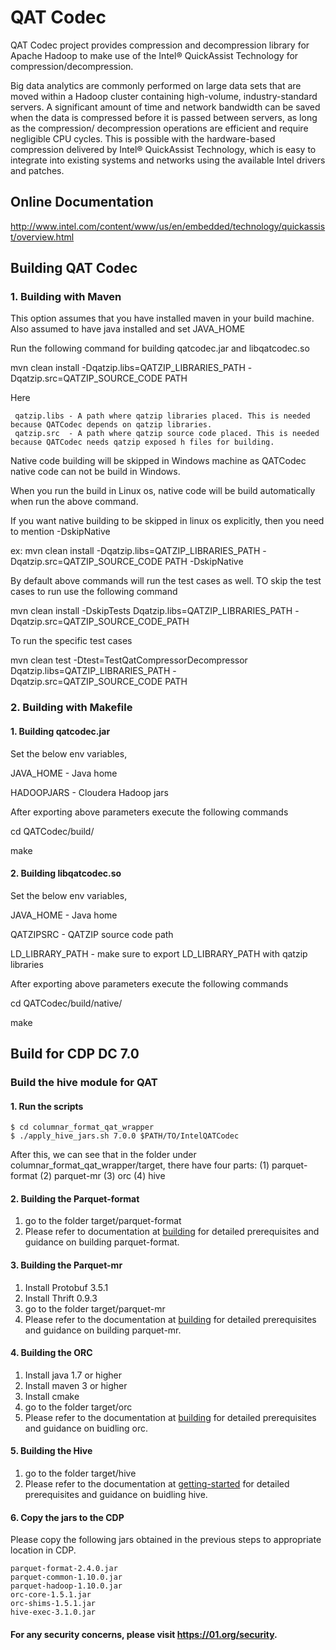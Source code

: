 # QAT Codec

QAT Codec project provides compression and decompression library for Apache
Hadoop to make use of the Intel® QuickAssist Technology for compression/decompression. 

Big data analytics are commonly performed on large data sets that are moved
within a Hadoop cluster containing high-volume, industry-standard servers.
A significant amount of time and network bandwidth can be saved when the data
is compressed before it is passed between servers, as long as the compression/
decompression operations are efficient and require negligible CPU cycles.
This is possible with the hardware-based compression delivered by Intel®
QuickAssist Technology, which is easy to integrate into existing systems
and networks using the available Intel drivers and patches.

## Online Documentation

http://www.intel.com/content/www/us/en/embedded/technology/quickassist/overview.html

## Building QAT Codec

### 1. Building with Maven

This option assumes that you have installed maven in your build machine. Also assumed to have java installed and set JAVA_HOME

Run the following command for building qatcodec.jar and libqatcodec.so

 mvn clean install -Dqatzip.libs=QATZIP_LIBRARIES_PATH -Dqatzip.src=QATZIP_SOURCE_CODE PATH

Here 
     
     qatzip.libs - A path where qatzip libraries placed. This is needed because QATCodec depends on qatzip libraries.
     qatzip.src  - A path where qatzip source code placed. This is needed because QATCodec needs qatzip exposed h files for building.

Native code building will be skipped in Windows machine as QATCodec native code can not be build in Windows.

When you run the build in Linux os, native code will be build automatically when run the above command.

If you want native building to be skipped in linux os explicitly, then you need to mention -DskipNative

 ex: mvn clean install -Dqatzip.libs=QATZIP_LIBRARIES_PATH -Dqatzip.src=QATZIP_SOURCE_CODE PATH -DskipNative

By default above commands will run the test cases as well. TO skip the test cases to run use the following command

 mvn clean install -DskipTests Dqatzip.libs=QATZIP_LIBRARIES_PATH -Dqatzip.src=QATZIP_SOURCE_CODE_PATH

To run the specific test cases

 mvn clean test -Dtest=TestQatCompressorDecompressor Dqatzip.libs=QATZIP_LIBRARIES_PATH -Dqatzip.src=QATZIP_SOURCE_CODE PATH


### 2. Building with Makefile
  
#### 1. Building qatcodec.jar
Set the below env variables,

  JAVA_HOME - Java home

  HADOOPJARS - Cloudera Hadoop jars

After exporting above parameters execute the following commands

  cd QATCodec/build/

  make


#### 2. Building libqatcodec.so

Set the below env variables,

  JAVA_HOME - Java home

  QATZIPSRC - QATZIP source code path

  LD_LIBRARY_PATH - make sure to export LD_LIBRARY_PATH with qatzip libraries

After exporting above parameters execute the following commands

  cd QATCodec/build/native/

  make
  
## Build for CDP DC 7.0
### Build the hive module for QAT 
#### 1. Run the scripts    
    $ cd columnar_format_qat_wrapper
    $ ./apply_hive_jars.sh 7.0.0 $PATH/TO/IntelQATCodec

After this, we can see that in the folder under columnar_format_qat_wrapper/target, there have four parts: (1) parquet-format (2) parquet-mr (3) orc (4) hive
#### 2. Building the Parquet-format
1. go to the folder target/parquet-format
2. Please refer to documentation at
[building](https://github.com/apache/parquet-format/tree/apache-parquet-format-2.4.0#building)
for detailed prerequisites and guidance on building parquet-format.

#### 3. Building the Parquet-mr
1. Install Protobuf 3.5.1
2. Install Thrift 0.9.3
3. go to the folder target/parquet-mr
4. Please refer to the documentation at
   [building](https://github.com/apache/parquet-mr/tree/apache-parquet-1.10.0#building)
   for detailed prerequisites and guidance on building parquet-mr.

#### 4. Building the ORC
1. Install java 1.7 or higher
2. Install maven 3 or higher
3. Install cmake
4. go to the folder target/orc
5. Please refer to the documentation at [building](https://github.com/apache/orc/tree/rel/release-1.5.1#building) for detailed prerequisites and guidance on buidling orc.

#### 5. Building the Hive
1. go to the folder target/hive
2. Please refer to the documentation at [getting-started](https://github.com/apache/hive#getting-started) for detailed prerequisites and guidance on buidling hive.

#### 6. Copy the jars to the CDP
Please copy the following jars obtained in the previous steps to appropriate location in CDP.
```
parquet-format-2.4.0.jar
parquet-common-1.10.0.jar
parquet-hadoop-1.10.0.jar
orc-core-1.5.1.jar
orc-shims-1.5.1.jar
hive-exec-3.1.0.jar
```
#### For any security concerns, please visit https://01.org/security.